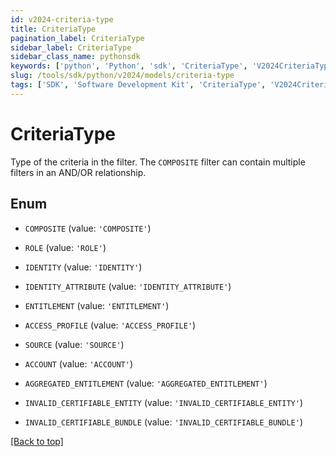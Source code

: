 ```yaml
---
id: v2024-criteria-type
title: CriteriaType
pagination_label: CriteriaType
sidebar_label: CriteriaType
sidebar_class_name: pythonsdk
keywords: ['python', 'Python', 'sdk', 'CriteriaType', 'V2024CriteriaType']
slug: /tools/sdk/python/v2024/models/criteria-type
tags: ['SDK', 'Software Development Kit', 'CriteriaType', 'V2024CriteriaType']
---
```


# CriteriaType

Type of the criteria in the filter. The `COMPOSITE` filter can contain multiple filters in an AND/OR relationship.

## Enum

- `COMPOSITE` (value: `'COMPOSITE'`)

- `ROLE` (value: `'ROLE'`)

- `IDENTITY` (value: `'IDENTITY'`)

- `IDENTITY_ATTRIBUTE` (value: `'IDENTITY_ATTRIBUTE'`)

- `ENTITLEMENT` (value: `'ENTITLEMENT'`)

- `ACCESS_PROFILE` (value: `'ACCESS_PROFILE'`)

- `SOURCE` (value: `'SOURCE'`)

- `ACCOUNT` (value: `'ACCOUNT'`)

- `AGGREGATED_ENTITLEMENT` (value: `'AGGREGATED_ENTITLEMENT'`)

- `INVALID_CERTIFIABLE_ENTITY` (value: `'INVALID_CERTIFIABLE_ENTITY'`)

- `INVALID_CERTIFIABLE_BUNDLE` (value: `'INVALID_CERTIFIABLE_BUNDLE'`)

[[Back to top]](#)
